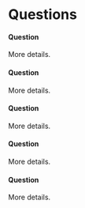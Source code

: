 # Questions

#### Question

More details.

#### Question

More details.

#### Question

More details.

#### Question

More details.

#### Question

More details.
